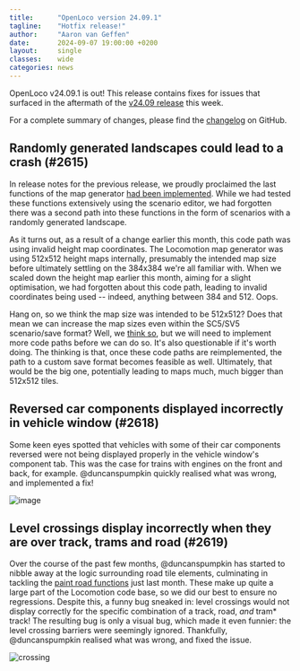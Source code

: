 ```yaml
---
title:      "OpenLoco version 24.09.1"
tagline:    "Hotfix release!"
author:     "Aaron van Geffen"
date:       2024-09-07 19:00:00 +0200
layout:     single
classes:    wide
categories: news
---
```


OpenLoco v24.09.1 is out! This release contains fixes for issues that surfaced in the aftermath of
the [v24.09 release](/news/2024/09/openloco-v24.09.html) this week.

For a complete summary of changes, please find the
[changelog](https://github.com/OpenLoco/OpenLoco/releases/tag/v24.09.1) on GitHub.

## Randomly generated landscapes could lead to a crash (#2615)

In release notes for the previous release, we proudly proclaimed the last functions of the map generator
[had been implemented](/news/2024/09/openloco-v24.09.html#implement-map-generator-terrain-in-random-areas-2594).
While we had tested these functions extensively using the scenario editor, we had forgotten there was
a second path into these functions in the form of scenarios with a randomly generated landscape.

As it turns out, as a result of a change earlier this month, this code path was using invalid
height map coordinates. The Locomotion map generator was using 512x512 height maps internally,
presumably the intended map size before ultimately settling on the 384x384 we're all familiar with.
When we scaled down the height map earlier this month, aiming for a slight optimisation,
we had forgotten about this code path, leading to invalid coordinates being used --
indeed, anything between 384 and 512. Oops.

Hang on, so we think the map size was intended to be 512x512? Does that mean we can increase the map sizes
even within the SC5/SV5 scenario/save format? Well, we [think so](https://github.com/OpenLoco/OpenLoco/issues/2390),
but we will need to implement more code paths before we can do so. It's also questionable if it's worth
doing. The thinking is that, once these code paths are reimplemented, the path to a custom save format
becomes feasible as well. Ultimately, that would be the big one, potentially leading to maps much,
much bigger than 512x512 tiles.

## Reversed car components displayed incorrectly in vehicle window (#2618)

Some keen eyes spotted that vehicles with some of their car components reversed were not being displayed
properly in the vehicle window's component tab. This was the case for trains with engines on the
front and back, for example. @duncanspumpkin quickly realised what was wrong, and implemented a fix!

![image](https://github.com/user-attachments/assets/efa29970-1bda-4b9c-8392-77cae14f61fd)

## Level crossings display incorrectly when they are over track, trams and road (#2619)

Over the course of the past few months, @duncanspumpkin has started to nibble away at
the logic surrounding road tile elements, culminating in tackling the
[paint road functions](https://openloco.io/news/2024/09/openloco-v24.09.html#implement-paint-road-2580)
just last month. These make up quite a large part of the Locomotion code base,
so we did our best to ensure no regressions. Despite this, a funny bug sneaked in:
level crossings would not display correctly for the specific combination of a track, road, *and* tram* track!
The resulting bug is only a visual bug, which made it even funnier: the level crossing barriers were seemingly
ignored. Thankfully, @duncanspumpkin realised what was wrong, and fixed the issue.

![crossing](https://github.com/user-attachments/assets/708be7de-fe1d-4da3-bafa-97d72da4e537)
